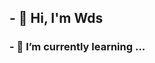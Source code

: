 ##                                                 - 👋 Hi, I'm Wds
###                                                      - 🌱 I’m currently learning ...
